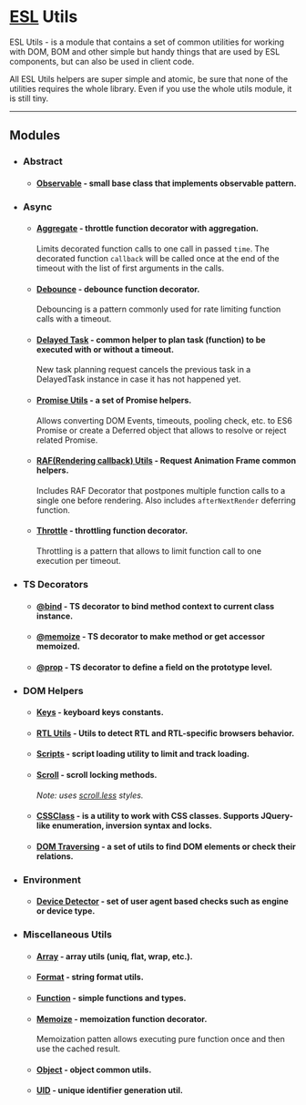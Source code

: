 # [ESL](../../../README.md) Utils

ESL Utils - is a module that contains a set of common utilities for working with DOM, BOM and other simple but handy things that are used by ESL components, but can also be used in client code.

All ESL Utils helpers are super simple and atomic, be sure that none of the utilities requires the whole library. 
Even if you use the whole utils module, it is still tiny.

---

## Modules

- ### Abstract

  - #### [Observable](./abstract/observable.ts) - small base class that implements observable pattern. 


- ### Async
  
  - #### [Aggregate](./async/aggregate.ts) - throttle function decorator with aggregation.
    Limits decorated function calls to one call in passed `time`. The decorated function `callback` will be called once 
    at the end of the timeout with the list of first arguments in the calls.

  - #### [Debounce](./async/debounce.ts) - debounce function decorator.
    Debouncing is a pattern commonly used for rate limiting function calls with a timeout.

  - #### [Delayed Task](./async/delayed-task.ts) - common helper to plan task (function) to be executed with or without a timeout.
    New task planning request cancels the previous task in a DelayedTask instance in case it has not happened yet. 

  - #### [Promise Utils](./async/promise.ts) - a set of Promise helpers.
    Allows converting DOM Events, timeouts, pooling check, etc. to ES6 Promise or create a Deferred object 
    that allows to resolve or reject related Promise.

  - #### [RAF(Rendering callback) Utils](./async/raf.ts) - Request Animation Frame common helpers.
    Includes RAF Decorator that postpones multiple function calls to a single one before rendering. 
    Also includes `afterNextRender` deferring function.

  - #### [Throttle](./async/throttle.ts) - throttling function decorator.
    Throttling is a pattern that allows to limit function call to one execution per timeout.


- ### TS Decorators

    - #### [@bind](./decorators/bind.ts) - TS decorator to bind method context to current class instance.

    - #### [@memoize](./decorators/memoize.ts) - TS decorator to make method or get accessor memoized.

    - #### [@prop](./decorators/prop.ts) - TS decorator to define a field on the prototype level.

- ### DOM Helpers
  
    - #### [Keys](src/modules/esl-utils/dom/keys.ts) - keyboard keys constants.
  
    - #### [RTL Utils](./dom/rtl.ts) - Utils to detect RTL and RTL-specific browsers behavior.
  
    - #### [Scripts](./dom/script.ts) - script loading utility to limit and track loading.
  
    - #### [Scroll](./dom/scroll.ts) - scroll locking methods. 
      *Note: uses [scroll.less](./dom/scroll.less) styles.*
  
    - #### [CSSClass](./dom/class.ts) - is a utility to work with CSS classes. Supports JQuery-like enumeration, inversion syntax and locks.
  
    - #### [DOM Traversing](./dom/traversing.ts) - a set of utils to find DOM elements or check their relations.
  
- ### Environment
  
    - #### [Device Detector](./environment/device-detector.ts) - set of user agent based checks such as engine or device type.
  
- ### Miscellaneous Utils

    - #### [Array](./misc/array.ts) - array utils (uniq, flat, wrap, etc.).
  
    - #### [Format](./misc/format.ts) - string format utils.
  
    - #### [Function](./misc/functions.ts) - simple functions and types.
  
    - #### [Memoize](./misc/memoize.ts) - memoization function decorator. 
      Memoization patten allows executing pure function once and then use the cached result.
  
    - #### [Object](./misc/object.ts) - object common utils.
  
    - #### [UID](./misc/uid.ts) - unique identifier generation util.
